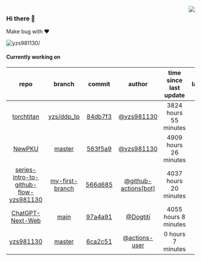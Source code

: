 <img align="right" src="https://github-readme-stats.vercel.app/api?username=yzs981130&show_icons=true&hide_title=true" />

### Hi there 👋


Make bug with ❤️

<p align="left"> <img src=https://komarev.com/ghpvc/?username=yzs981130 alt=yzs981130/> </p>


<!--
**yzs981130/yzs981130** is a ✨ _special_ ✨ repository because its `README.md` (this file) appears on your GitHub profile.

Here are some ideas to get you started:

- 🔭 I’m currently working on ...
- 🌱 I’m currently learning ...
- 👯 I’m looking to collaborate on ...
- 🤔 I’m looking for help with ...
- 💬 Ask me about ...
- 📫 How to reach me: ...
- 😄 Pronouns: ...
- ⚡ Fun fact: ...
-->

#### Currently working on


| repo | branch | commit | author | time since last update | language |
|:---:|:---:|:---:|:---:|:---:|:---:|
| [torchtitan](https://github.com/yzs981130/torchtitan) | [yzs/ddp_tp](https://github.com/yzs981130/torchtitan/tree/yzs/ddp_tp) |[84db7f3](https://github.com/yzs981130/torchtitan/commit/84db7f363184f3105dd5d27ac5f93e961b423d76) | [@yzs981130](https://github.com/yzs981130) |3824 hours 55 minutes | ![](https://img.shields.io/github/languages/top/yzs981130/torchtitan)|
| [NewPKU](https://github.com/yzs981130/NewPKU) | [master](https://github.com/yzs981130/NewPKU/tree/master) |[563f5a9](https://github.com/yzs981130/NewPKU/commit/563f5a9d2f9787e10caeeb56dc4f126ab8eeb6cf) | [@yzs981130](https://github.com/yzs981130) |4909 hours 26 minutes | ![](https://img.shields.io/github/languages/top/yzs981130/NewPKU)|
| [series-intro-to-github-flow-yzs981130](https://github.com/Exp-Intro-to-GitHub-Flow-Cohort-2/series-intro-to-github-flow-yzs981130) | [my-first-branch](https://github.com/Exp-Intro-to-GitHub-Flow-Cohort-2/series-intro-to-github-flow-yzs981130/tree/my-first-branch) |[566d685](https://github.com/Exp-Intro-to-GitHub-Flow-Cohort-2/series-intro-to-github-flow-yzs981130/commit/566d685f3f555420e4450abd94023a47aed0be8c) | [@github-actions[bot]](https://github.com/github-actions%5Bbot%5D) |4037 hours 20 minutes | ![](https://img.shields.io/github/languages/top/Exp-Intro-to-GitHub-Flow-Cohort-2/series-intro-to-github-flow-yzs981130)|
| [ChatGPT-Next-Web](https://github.com/yzs981130/ChatGPT-Next-Web) | [main](https://github.com/yzs981130/ChatGPT-Next-Web/tree/main) |[97a4a91](https://github.com/yzs981130/ChatGPT-Next-Web/commit/97a4a910e0443a2532b454bcf2551b39fdaddd74) | [@Dogtiti](https://github.com/Dogtiti) |4055 hours 8 minutes | ![](https://img.shields.io/github/languages/top/yzs981130/ChatGPT-Next-Web)|
| [yzs981130](https://github.com/yzs981130/yzs981130) | [master](https://github.com/yzs981130/yzs981130/tree/master) |[6ca2c51](https://github.com/yzs981130/yzs981130/commit/6ca2c519f7df87f5b8d648e742877bf34ac283fc) | [@actions-user](https://github.com/actions-user) |0 hours 7 minutes | ![](https://img.shields.io/github/languages/top/yzs981130/yzs981130)|
